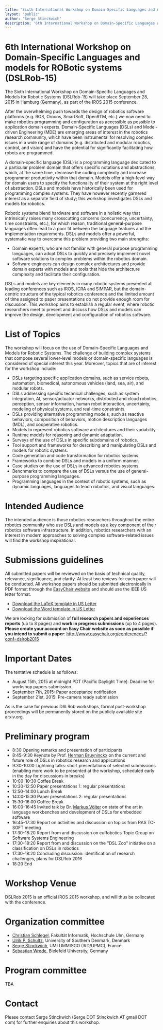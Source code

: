 ```yaml
---
title: 'Sixth International Workshop on Domain-Specific Languages and models for ROBotic systems (DSLRob-15)'
layout: 'public'
author: 'Serge Stinckwich'
description: '6th International Workshop on Domain-Specific Languages and models for ROBotic systems (DSLRob-15)'
---
```

# 6th International Workshop on Domain-Specific Languages and models for ROBotic systems (DSLRob-15)

The Sixth International Workshop on Domain-Specific Languages and Models for Robotic Systems (DSLRob-15) will take place September 28, 2015 in Hamburg (Germany), as part of the IROS 2015 conference.

After the overwhelming push towards the design of robotics software platforms (e.g. ROS, Orocos, SmartSoft, OpenRTM, etc.) we now need to make robotics programming and configuration as accessible as possible to application domain experts. Domain-Specific Languages (DSLs) and Model-driven Engineering (MDE) are emerging areas of interest in the robotics research community, which have been instrumental for resolving complex issues in a wide range of domains (e.g. distributed and modular robotics, control, and vision) and have the potential for significantly facilitating how robots are programmed.

A domain-specific language (DSL) is a programming language dedicated to a particular problem domain that offers specific notations and abstractions, which, at the same time, decrease the coding complexity and increase programmer productivity within that domain. Models offer a high-level way for domain users to specify the functionality of their system at the right level of abstraction. DSLs and models have historically been used for programming complex systems. They have however recently garnered interest as a separate field of study; this workshop investigates DSLs and models for robotics.

Robotic systems blend hardware and software in a holistic way that intrinsically raises many crosscutting concerns (concurrency, uncertainty, time constraints, etc.), for which reason, traditional general-purpose languages often lead to a poor fit between the language features and the implementation requirements. DSLs and models offer a powerful, systematic way to overcome this problem providing two main strengths:

 * Domain experts, who are not familiar with general purpose programming languages, can adopt DSLs to quickly and precisely implement novel software solutions to complex problems within the robotics domain.
 * Software engineers can design complex architectures and provide domain experts with models and tools that hide the architecture complexity and facilitate their configuration.

DSLs and models are key elements in many robotic systems presented at leading conferences such as IROS, ICRA and SIMPAR, but the domain-centric structure of the typical robotics conference and the limited amount of time assigned to paper presentations do not provide enough room for discussion. This workshop aims to establish a regular event, where robotic researchers meet to present and discuss how DSLs and models can improve the design, development and configuration of robotics software.

# List of Topics

The workshop will focus on the use of Domain-Specific Languages and Models for Robotic Systems. The challenge of building complex systems that compose several lower-level models or domain-specific languages is considered of special interest this year. Moreover, topics that are of interest for the workshop include:

* DSLs targeting specific application domains, such as service robots, automation, biomedical, autonomous vehicles (land, sea, air), and modular robots.
* DSLs addressing specific technical challenges, such as system integration, AI, sensor/actuator networks, distributed and cloud robotics, perception, sensor information, human robot interaction, uncertainty, modeling of physical systems, and real-time constraints.
* DSLs providing alternative programming models, such as reactive behaviors, composition of behaviors, motion description languages (MDL), and cooperative robotics.
* Models to represent robotics software architectures and their
  variability.
* Runtime models for reasoning and dynamic adaptation.
* Surveys of the use of DSLs in specific subdomains of robotics.
* Tool support and frameworks for describing and manipulating DSLs and models for robotic systems.
* Code generation and code transformation for robotics systems.
* Frameworks to combine DSLs and models in a uniform manner.
* Case studies on the use of DSLs in advanced robotics systems.
* Benchmarks to compare the use of DSLs versus the use of general-purpose programming languages.
* Programming languages in the context of robotic systems, such as dynamic languages, languages to teach robotics, and visual languages.

# Intended Audience

The intended audience is those robotics researchers throughout the entire robotics community who use DSLs and models as a key component of their robotics software infrastructure. In addition, robotics researchers with an interest in modern approaches to solving complex software-related issues will find the workshop inspirational.

# Submissions guidelines
All submitted papers will be reviewed on the basis of technical quality, relevance, significance, and clarity. At least two reviews for each paper will be conducted. All workshop papers should be submitted electronically in PDF format through the [EasyChair website](http://www.easychair.org/conferences/?conf=dslrob2015) and should use the IEEE US letter format.

 * [Download the LaTeX template in US Letter](http://ras.papercept.net/conferences/support/files/ieeeconf.zip)
 * [Download the Word template in US Letter](http://ras.papercept.net/conferences/support/files/ieeeconf_letter.dot)

We are looking for submission of **full research papers and experiences reports** (up to 8 pages) and **work in progress submissions** (up to 4 pages). **Please create your account on Easy Chair website as soon as possible if you intend to submit a paper**: http://www.easychair.org/conferences/?conf=dslrob2015

# Important Dates

The tentative schedule is as follows:

 * August 15th, 2015 at midnight PDT (Pacific Daylight Time): Deadline for workshop papers submission
 * September 7th, 2015: Paper acceptance notification
 * September 21st, 2015: Pre-camera ready submission

As is the case for previous DSLRob workshops, formal post-workshop proceedings will be permanently stored on the publicly available site arxiv.org.

# Preliminary program
 * 8:30 Opening remarks and presentation of participants
 * 8:45-9:30 Keynote by Prof. [Herman Bruyninckx](http://people.mech.kuleuven.be/~bruyninc/) on the current and future role of DSLs in robotics research and applications
 * 9:30-10:00 Lightning talks: short presentations of selected submissions (enabling more work to be presented at the workshop, scheduled early in the day for discussions in breaks)
 * 10:00-10:30 Coffee Break
 * 10:30-12:50 Paper presentations 1: regular presentations
 * 12:50-14:00 Lunch Break
 * 14:00-15:30 Paper presentations 2: regular presentations
 * 15:30-16:00 Coffee Break
 * 16:00-16:45 Invited talk by Dr. [Markus Völter](http://www.voelter.de/) on state of the art in language workbenches and development of DSLs for embedded software
 * 16:45-17:30 Report on activities and discussion on topics from RAS TC-SOFT meeting
 * 17:30-18:20 Report from and discussion on euRobotics Topic Group on Software Systems Engineering
 * 17:30-18:20 Report from and discussion on the "DSL Zoo" initiative on a classification on DSLs in robotics
 * 17:30-18:20 Concluding discussion: identification of research challenges, plans for DSLRob 2016
 * 18:20 End

# Workshop Venue
DSLRob 2015 is an official IROS 2015 workshop, and will thus be collocated with the conference.

# Organization committee
 * [Christian Schlegel](http://www.hs-ulm.de/schlegel), Fakultät Informatik, Hochschule Ulm, Germany
 * [Ulrik P. Schultz](http://www.mip.sdu.dk/~ups/), University of Southern Denmark, Denmark
 * [Serge Stinckwich](http://doesnotunderstand.org/), UMI UMMISCO (IRD/UPMC), France
 * [Sebastian Wrede](http://www.cor-lab.de/user/13), Bielefeld University, Germany

# Program committee
TBA

# Contact
Please contact Serge Stinckwich (Serge DOT Stinckwich AT gmail DOT com) for further enquiries about this workshop.
